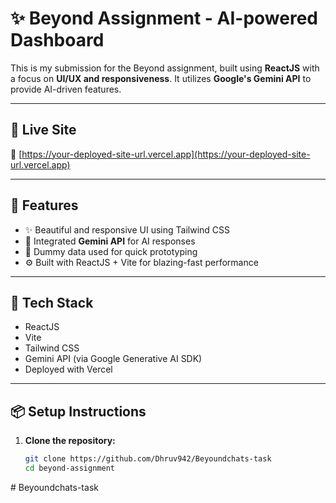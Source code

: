 # ✨ Beyond Assignment - AI-powered Dashboard

This is my submission for the Beyond assignment, built using **ReactJS** with a focus on **UI/UX and responsiveness**. It utilizes **Google's Gemini API** to provide AI-driven features.

---

## 🚀 Live Site

🔗 [https://your-deployed-site-url.vercel.app](https://your-deployed-site-url.vercel.app)

---

## 🧠 Features

- ✨ Beautiful and responsive UI using Tailwind CSS
- 🤖 Integrated **Gemini API** for AI responses
- 🔄 Dummy data used for quick prototyping
- ⚙️ Built with ReactJS + Vite for blazing-fast performance

---

## 🔧 Tech Stack

- ReactJS
- Vite
- Tailwind CSS
- Gemini API (via Google Generative AI SDK)
- Deployed with Vercel

---

## 📦 Setup Instructions

1. **Clone the repository:**
   ```bash
   git clone https://github.com/Dhruv942/Beyoundchats-task
   cd beyond-assignment
﻿# Beyoundchats-task
